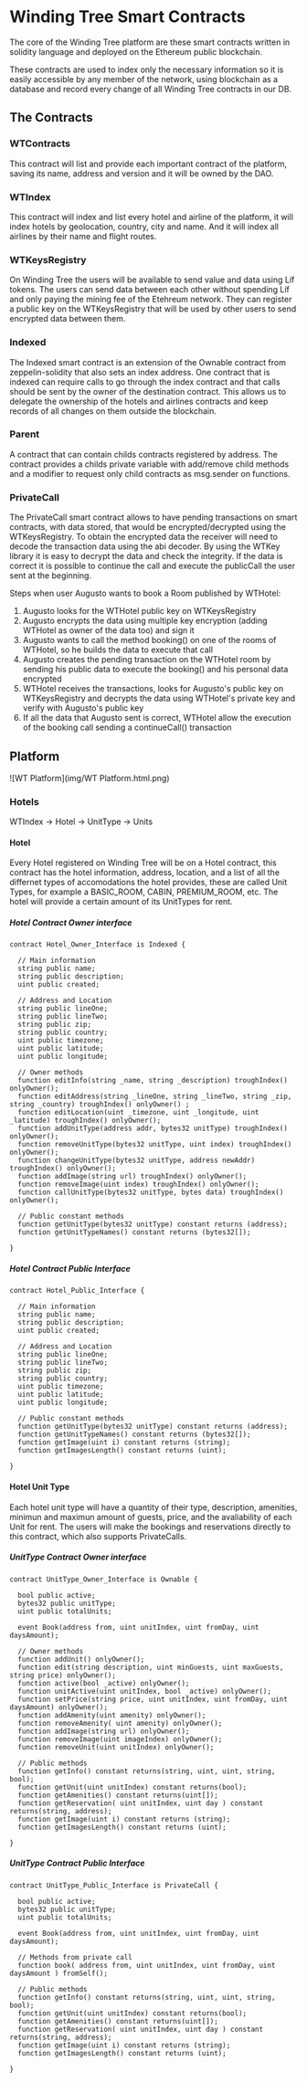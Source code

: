# Winding Tree Smart Contracts

The core of the Winding Tree platform are these smart contracts written in solidity language and deployed on the Ethereum public blockchain.

These contracts are used to index only the necessary information so it is easily accessible by any member of the network, using blockchain as a database and record every change of all Winding Tree contracts in our DB.

## The Contracts

### WTContracts

This contract will list and provide each important contract of the platform, saving its name, address and version and it will be owned by the DAO.

### WTIndex

This contract will index and list every hotel and airline of the platform, it will index hotels by geolocation, country, city and name. And it will index all airlines by their name and flight routes.

### WTKeysRegistry

On Winding Tree the users will be available to send value and data using Líf tokens. The users can send data between each other without spending Líf and only paying the mining fee of the Etehreum network. They can register a public key on the WTKeysRegistry that will be used by other users to send encrypted data between them.

### Indexed

The Indexed smart contract is an extension of the Ownable contract from zeppelin-solidity that also sets an index address. One contract that is indexed can require calls to go through the index contract and that calls should be sent by the owner of the destination contract. This allows us to delegate the ownership of the hotels and airlines contracts and keep records of all changes on them outside the blockchain.

### Parent

A contract that can contain childs contracts registered by address. The contract provides a childs private variable with add/remove child methods and a modifier to request only child contracts as msg.sender on functions.

### PrivateCall

The PrivateCall smart contract allows to have pending transactions on smart contracts, with data stored, that would be encrypted/decrypted using the WTKeysRegistry. To obtain the encrypted data the receiver will need to decode the transaction data using the abi decoder. By using the WTKey library it is easy to decrypt the data and check the integrity. If the data is correct it is possible to continue the call and execute the publicCall the user sent at the beginning.

Steps when user Augusto wants to book a Room published by WTHotel:

1. Augusto looks for the WTHotel public key on WTKeysRegistry
2. Augusto encrypts the data using multiple key encryption (adding WTHotel as owner of the data too) and sign it
3. Augusto wants to call the method booking() on one of the rooms of WTHotel, so he builds the data to execute that call
4. Augusto creates the pending transaction on the WTHotel room by sending his public data to execute the booking() and his personal data encrypted
5. WTHotel receives the transactions, looks for Augusto's public key on WTKeysRegistry and decrypts the data using WTHotel's private key and verify with Augusto's public key
6. If all the data that Augusto sent is correct, WTHotel allow the execution of the booking call sending a continueCall() transaction

## Platform

![WT Platform](img/WT Platform.html.png)

### Hotels

WTIndex -> Hotel -> UnitType -> Units

#### Hotel

Every Hotel registered on Winding Tree will be on a Hotel contract, this contract has the hotel information, address, location, and a list of all the differnet types of accomodations the hotel provides, these are called Unit Types, for example a BASIC_ROOM, CABIN, PREMIUM_ROOM, etc. The hotel will provide a certain amount of its UnitTypes for rent.

##### Hotel Contract Owner interface

```
contract Hotel_Owner_Interface is Indexed {

  // Main information
  string public name;
  string public description;
  uint public created;

  // Address and Location
  string public lineOne;
  string public lineTwo;
  string public zip;
  string public country;
  uint public timezone;
  uint public latitude;
  uint public longitude;

  // Owner methods
  function editInfo(string _name, string _description) troughIndex() onlyOwner();
  function editAddress(string _lineOne, string _lineTwo, string _zip, string _country) troughIndex() onlyOwner() ;
  function editLocation(uint _timezone, uint _longitude, uint _latitude) troughIndex() onlyOwner();
  function addUnitType(address addr, bytes32 unitType) troughIndex() onlyOwner();
  function removeUnitType(bytes32 unitType, uint index) troughIndex() onlyOwner();
  function changeUnitType(bytes32 unitType, address newAddr) troughIndex() onlyOwner();
  function addImage(string url) troughIndex() onlyOwner();
  function removeImage(uint index) troughIndex() onlyOwner();
  function callUnitType(bytes32 unitType, bytes data) troughIndex() onlyOwner();

  // Public constant methods
  function getUnitType(bytes32 unitType) constant returns (address);
  function getUnitTypeNames() constant returns (bytes32[]);

}
```

##### Hotel Contract Public Interface

```
contract Hotel_Public_Interface {

  // Main information
  string public name;
  string public description;
  uint public created;

  // Address and Location
  string public lineOne;
  string public lineTwo;
  string public zip;
  string public country;
  uint public timezone;
  uint public latitude;
  uint public longitude;

  // Public constant methods
  function getUnitType(bytes32 unitType) constant returns (address);
  function getUnitTypeNames() constant returns (bytes32[]);
  function getImage(uint i) constant returns (string);
  function getImagesLength() constant returns (uint);

}
```

#### Hotel Unit Type

Each hotel unit type will have a quantity of their type, description, amenities, minimun and maximun amount of guests, price, and the avaliability of each Unit for rent. The users will make the bookings and reservations directly to this contract, which also supports PrivateCalls.

##### UnitType Contract Owner interface

```
contract UnitType_Owner_Interface is Ownable {

  bool public active;
  bytes32 public unitType;
  uint public totalUnits;

  event Book(address from, uint unitIndex, uint fromDay, uint daysAmount);

  // Owner methods
  function addUnit() onlyOwner();
  function edit(string description, uint minGuests, uint maxGuests, string price) onlyOwner();
  function active(bool _active) onlyOwner();
  function unitActive(uint unitIndex, bool _active) onlyOwner();
  function setPrice(string price, uint unitIndex, uint fromDay, uint daysAmount) onlyOwner();
  function addAmenity(uint amenity) onlyOwner();
  function removeAmenity( uint amenity) onlyOwner();
  function addImage(string url) onlyOwner();
  function removeImage(uint imageIndex) onlyOwner();
  function removeUnit(uint unitIndex) onlyOwner();

  // Public methods
  function getInfo() constant returns(string, uint, uint, string, bool);
  function getUnit(uint unitIndex) constant returns(bool);
  function getAmenities() constant returns(uint[]);
  function getReservation( uint unitIndex, uint day ) constant returns(string, address);
  function getImage(uint i) constant returns (string);
  function getImagesLength() constant returns (uint);

}
```

##### UnitType Contract Public Interface

```
contract UnitType_Public_Interface is PrivateCall {

  bool public active;
  bytes32 public unitType;
  uint public totalUnits;

  event Book(address from, uint unitIndex, uint fromDay, uint daysAmount);

  // Methods from private call
  function book( address from, uint unitIndex, uint fromDay, uint daysAmount ) fromSelf();

  // Public methods
  function getInfo() constant returns(string, uint, uint, string, bool);
  function getUnit(uint unitIndex) constant returns(bool);
  function getAmenities() constant returns(uint[]);
  function getReservation( uint unitIndex, uint day ) constant returns(string, address);
  function getImage(uint i) constant returns (string);
  function getImagesLength() constant returns (uint);

}
```
